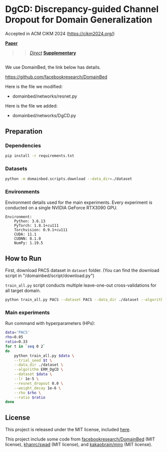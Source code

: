 # DgCD: Discrepancy-guided Channel Dropout for Domain Generalization

Accepted in ACM CIKM 2024 (https://cikm2024.org/)

[**Paper**](https://dl.acm.org/doi/10.1145/3627673.3679539)
>> [*Direct*](https://github.com/gyeomo/DgCD/blob/main/main_paper.pdf)
[**Supplementary**](https://github.com/gyeomo/DgCD/blob/main/supplementary.pdf)

##

We use DomainBed, the link below has details. 

https://github.com/facebookresearch/DomainBed

Here is the file we modified:

* domainbed/networks/resnet.py

Here is the file we added:

* domainbed/networks/DgCD.py


## Preparation

### Dependencies

```sh
pip install -r requirements.txt
```

### Datasets

```sh
python -m domainbed.scripts.download --data_dir=./dataset
```

### Environments

Environment details used for the main experiments. Every experiment is conducted on a single NVIDIA GeForce RTX3090 GPU.

```
Environment:
	Python: 3.6.13
	PyTorch: 1.8.1+cu111
	Torchvision: 0.9.1+cu111
	CUDA: 11.1
	CUDNN: 8.1.0
	NumPy: 1.19.5
```

## How to Run

First, download PACS dataset in `dataset` folder. (You can find the download script in "/domainbed/script/download.py")

`train_all.py` script conducts multiple leave-one-out cross-validations for all target domain.

```sh
python train_all.py PACS --dataset PACS --data_dir ./dataset --algorithm ERM_DgCD
```


### Main experiments

Run command with hyperparameters (HPs):

```sh
data='PACS'
rho=0.05
ratio=0.33
for t in `seq 0 2`
do
    python train_all.py $data \
    --trial_seed $t \
    --data_dir ./dataset \
    --algorithm ERM_DgCD \
    --dataset $data \
    --lr 1e-5 \
    --resnet_dropout 0.0 \
    --weight_decay 1e-6 \
    --rho $rho \
    --ratio $ratio
done
```



## License

This project is released under the MIT license, included [here](./LICENSE).

This project include some code from [facebookresearch/DomainBed](https://github.com/facebookresearch/DomainBed) (MIT license), 
[khanrc/swad](https://github.com/khanrc/swad) (MIT license), and [kakaobrain/miro](https://github.com/kakaobrain/miro) (MIT license).
